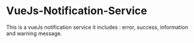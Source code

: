 # VueJs-Notification-Service
This is a vueJs notification service 
it includes :
error,
success,
information and warning message.
